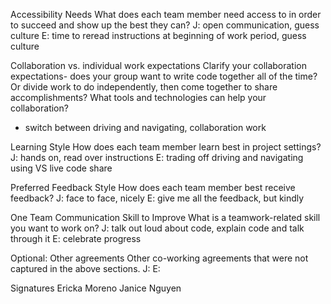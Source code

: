 Accessibility Needs
What does each team member need access to in order to succeed and show up the best they can?
J: open communication, guess culture
E: time to reread instructions at beginning of work period, guess culture 


Collaboration vs. individual work expectations
Clarify your collaboration expectations- does your group want to write code together all of the time? Or divide work to do independently, then come together to share accomplishments? What tools and technologies can help your collaboration?
- switch between driving and navigating, collaboration work


Learning Style
How does each team member learn best in project settings?
J: hands on, read over instructions
E: trading off driving and navigating using VS live code share


Preferred Feedback Style
How does each team member best receive feedback?
J: face to face, nicely 
E: give me all the feedback, but kindly 


One Team Communication Skill to Improve
What is a teamwork-related skill you want to work on?
J: talk out loud about code, explain code and talk through it 
E: celebrate progress 


Optional: Other agreements
Other co-working agreements that were not captured in the above sections.
J: 
E:


Signatures
Ericka Moreno
Janice Nguyen